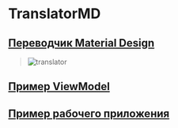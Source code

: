 # TranslatorMD
## [Переводчик Material Design](https://github.com/alexmihalyk23/TranslatorMD)
> ![translator](https://user-images.githubusercontent.com/35634279/102473690-56bfb180-408a-11eb-862e-fa2e8ed2d7d5.png)
## [Пример ViewModel](https://github.com/alexmihalyk23/TranslatorMD/blob/master/TranslatorMD/ViewModels/MainWindowViewModel.cs)

## [Пример рабочего приложения](https://github.com/alexmihalyk23/TranslatorMD/blob/master/Release.zip)

